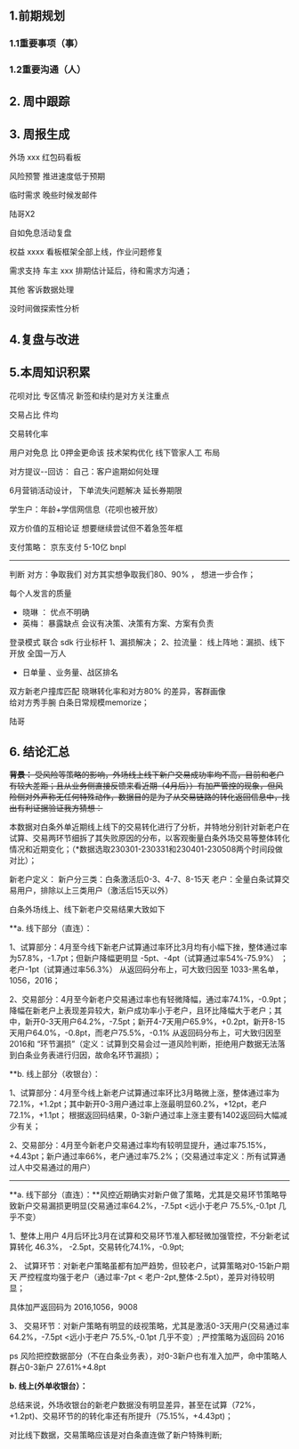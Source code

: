 ## 1.前期规划

### 1.1重要事项（事）


### 1.2重要沟通（人）



## 2. 周中跟踪




## 3. 周报生成

外场
xxx
红包码看板

风险预警 
推进速度低于预期

临时需求
晚些时候发邮件

陆哥X2

自如免息活动复盘



权益 
xxxx  看板框架全部上线，作业问题修复


需求支持
车主  xxx  排期估计延后，待和需求方沟通；

其他
客诉数据处理

没时间做探索性分析


## 4.复盘与改进



## 5.本周知识积累
花呗对比
专区情况
新签和续约是对方关注重点

交易占比  件均

交易转化率  

用户对免息  比 0押金更命该
技术架构优化
线下管家人工 布局

对方提议--回访：
自己：客户逾期如何处理


6月营销活动设计，
下单流失问题解决
延长券期限


学生户：年龄+学信网信息（花呗也被开放）

双方价值的互相论证
想要继续尝试但不着急签年框

支付策略：  京东支付 5-10亿
bnpl

-----
判断
对方：争取我们 
对方其实想争取我们80、90% ， 想进一步合作；


每个人发言的质量
- 晓琳 ： 优点不明确
- 英梅： 暴露缺点 
会议有决策、决策有方案、方案有负责



登录模式  联合 sdk
行业标杆
1、漏损解决；
2、拉流量： 线上阵地：漏损、线下开放  全国一万人
-  日单量 、业务量、战区排名


双方新老户撞库匹配
晓琳转化率和对方80% 的差异，客群画像  
给对方秀手腕
白条日常规模memorize；


陆哥





## 6. 结论汇总




~~**背景：** 受风险等策略的影响，外场线上线下新户交易成功率均不高，目前和老户有较大差距；且从业务侧直接反馈来看近期（4月后））有加严管控的现象，但风险侧对外声称无任何特殊动作，数据目的是为了从交易链路的转化返回信息中，找出有利证据验证我方猜想：~~


本数据对白条外单近期线上线下的交易转化进行了分析，并特地分别针对新老户在试算、交易两环节细拆了其失败原因的分布，以客观衡量白条外场交易等整体转化情况和近期变化；（*数据选取230301-230331和230401-230508两个时间段做对比）；

新老户定义：
新户分三类：白条激活后0-3、4-7、8-15天
老户：全量白条试算交易用户，排除以上三类用户（激活后15天以外）

白条外场线上、线下新老户交易结果大致如下

**a. 线下部分（直连）：

1、试算部分：4月至今线下新老户试算通过率环比3月均有小幅下挫，整体通过率为57.8%，-1.7pt；但新户降幅更明显 -5pt、-4pt（试算通过率54%-75.9%） ；老户-1pt（试算通过率56.3%）
从返回码分布上，可大致归因至 1033-黑名单，1056，2016；

2、交易部分：4月至今新老户交易通过率也有轻微降幅，通过率74.1%，-0.9pt；
降幅在新老户上表现差异较大，新户成功率小于老户，且环比降幅大于老户；其中，新开0-3天用户64.2%，-7.5pt；新开4-7天用户65.9%，+0.2pt，新开8-15天用户64.0%，-0.8pt，而老户75.5%，-0.1%
从返回码分布上，可大致归因至2016和 “环节漏损”（定义：试算到交易会过一道风险判断，拒绝用户数据无法落到白条业务表进行归因，故命名环节漏损）；

**b. 线上部分（收银台）：

1、试算部分：4月至今线上新老户试算通过率环比3月略微上涨，整体通过率为72.1%，+1.2pt；其中新开0-3用户通过率上涨最明显60.2%，+12pt，老户 72.1%，+1.1pt；
根据返回码结果，0-3新户通过率上涨主要有1402返回码大幅减少有关；

2、交易部分：4月至今新老户交易通过率均有较明显提升，通过率75.15%，+4.43pt；新户通过率66%，老户通过率75.2%；（交易通过率定义：所有试算通过人中交易通过的用户）





-------


**a. 线下部分（直连）：**风控近期确实对新户做了策略，尤其是交易环节策略导致新户交易漏损更明显(交易通过率64.2%，-7.5pt <远小于老户 75.5%,-0.1pt 几乎不变）

1、整体上用户 4月后环比3月在试算和交易环节准入都轻微加强管控，不分新老试算转化 46.3%， -2.5pt，交易转化74.1%，-0.9pt;

2、 试算环节：对新老户策略虽都有加严趋势，但较老户，试算策略对0-15新户期天 严控程度均强于老户（通过率-7pt < 老户-2pt,整体-2.5pt），差异对待较明显；

具体加严返回码为 2016,1056，9008

3、 交易环节：对新户策略有明显的歧视策略，尤其是激活0-3天用户(交易通过率64.2%，-7.5pt <远小于老户 75.5%,-0.1pt 几乎不变）; 严控策略为返回码 2016

ps 风险把控数据部分（不在白条业务表），对0-3新户也有准入加严，命中策略人群占0-3新户 27.61%+4.8pt

**b. 线上(外单收银台）：**

总结来说，外场收银台的新老户数据没有明显差异，甚至在试算（72%，+1.2pt)、交易环节的的转化率还有所提升（75.15%，+4.43pt)；

对比线下数据，交易策略应该是对白条直连做了新户特殊判断;